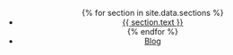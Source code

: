 <header class="header-area">
  <div class="container">
    <!-- Start: Top Logo Area -->
    <div class="col-md-3 left-side">
      <div class="logo"><a href="{{ site.baseurl }}/"><img src="{{ site.baseurl }}/assets/top-logo.png" alt=""></a></div>
    </div>
    <div class="mob-icon"><i class="fa fa-bars"></i></div>
  <!-- Start:Main Navigation -->
    <div class="col-md-9 right-side">
      <div class="menu-bar">
        <nav>
          <ul class="menu">
          <!--Loop through site sections-->
          {% for section in site.data.sections %}
            <li><a href='{{ site.baseurl }}/#{{ section.id }}'>{{ section.text }}</a></li>
          {% endfor %}
           <li><a href="{{ site.baseurl }}/blog/">Blog</a></li> </ul>
        </nav>
      </div>
    </div>
  </div>
</header>

